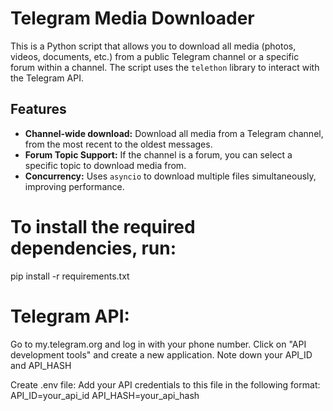 # Telegram Media Downloader

This is a Python script that allows you to download all media (photos, videos, documents, etc.) from a public Telegram channel or a specific forum within a channel. The script uses the `telethon` library to interact with the Telegram API.

## Features
-   **Channel-wide download:** Download all media from a Telegram channel, from the most recent to the oldest messages.
-   **Forum Topic Support:** If the channel is a forum, you can select a specific topic to download media from.
-   **Concurrency:** Uses `asyncio` to download multiple files simultaneously, improving performance.

# To install the required dependencies, run: 
pip install -r requirements.txt


# Telegram API:
Go to my.telegram.org and log in with your phone number.
Click on "API development tools" and create a new application.
Note down your API_ID and API_HASH 

Create .env file:
    Add your API credentials to this file in the following format:
    API_ID=your_api_id 
    API_HASH=your_api_hash

